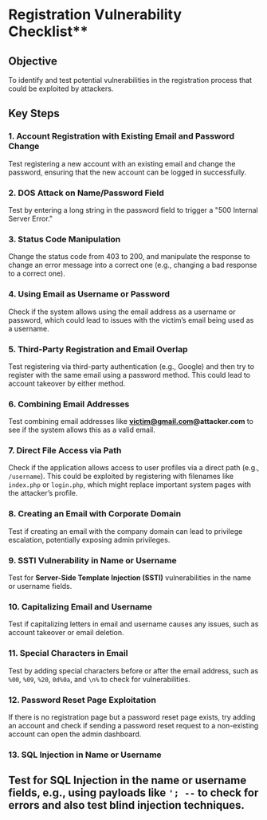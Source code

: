# Registration Vulnerability Checklist**

## Objective
To identify and test potential vulnerabilities in the registration process that could be exploited by attackers.

## Key Steps

### 1. Account Registration with Existing Email and Password Change
Test registering a new account with an existing email and change the password, ensuring that the new account can be logged in successfully.

### 2. DOS Attack on Name/Password Field
Test by entering a long string in the password field to trigger a "500 Internal Server Error."

### 3. Status Code Manipulation
Change the status code from 403 to 200, and manipulate the response to change an error message into a correct one (e.g., changing a bad response to a correct one).

### 4. Using Email as Username or Password
Check if the system allows using the email address as a username or password, which could lead to issues with the victim’s email being used as a username.

### 5. Third-Party Registration and Email Overlap
Test registering via third-party authentication (e.g., Google) and then try to register with the same email using a password method. This could lead to account takeover by either method.

### 6. Combining Email Addresses
Test combining email addresses like **victim@gmail.com@attacker.com** to see if the system allows this as a valid email.

### 7. Direct File Access via Path
Check if the application allows access to user profiles via a direct path (e.g., `/username`). This could be exploited by registering with filenames like `index.php` or `login.php`, which might replace important system pages with the attacker’s profile.

### 8. Creating an Email with Corporate Domain
Test if creating an email with the company domain can lead to privilege escalation, potentially exposing admin privileges.

### 9. SSTI Vulnerability in Name or Username
Test for **Server-Side Template Injection (SSTI)** vulnerabilities in the name or username fields.

### 10. Capitalizing Email and Username
Test if capitalizing letters in email and username causes any issues, such as account takeover or email deletion.

### 11. Special Characters in Email
Test by adding special characters before or after the email address, such as `%00`, `%09`, `%20`, `0d%0a`, and `\n%` to check for vulnerabilities.

### 12. Password Reset Page Exploitation
If there is no registration page but a password reset page exists, try adding an account and check if sending a password reset request to a non-existing account can open the admin dashboard.

### 13. SQL Injection in Name or Username
Test for SQL Injection in the name or username fields, e.g., using payloads like `'; --` to check for errors and also test blind injection techniques.
---
